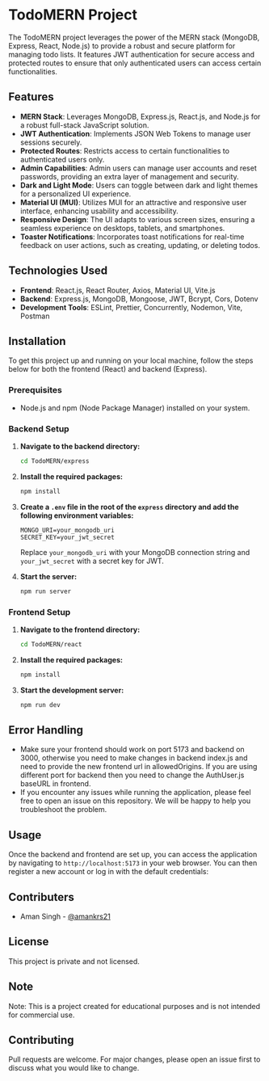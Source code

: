 # TodoMERN Project

The TodoMERN project leverages the power of the MERN stack (MongoDB, Express, React, Node.js) to provide a robust and secure platform for managing todo lists. It features JWT authentication for secure access and protected routes to ensure that only authenticated users can access certain functionalities.

## Features

- **MERN Stack**: Leverages MongoDB, Express.js, React.js, and Node.js for a robust full-stack JavaScript solution.
- **JWT Authentication**: Implements JSON Web Tokens to manage user sessions securely.
- **Protected Routes**: Restricts access to certain functionalities to authenticated users only.
- **Admin Capabilities**: Admin users can manage user accounts and reset passwords, providing an extra layer of management and security.
- **Dark and Light Mode**: Users can toggle between dark and light themes for a personalized UI experience.
- **Material UI (MUI)**: Utilizes MUI for an attractive and responsive user interface, enhancing usability and accessibility.
- **Responsive Design**: The UI adapts to various screen sizes, ensuring a seamless experience on desktops, tablets, and smartphones.
- **Toaster Notifications**: Incorporates toast notifications for real-time feedback on user actions, such as creating, updating, or deleting todos.


## Technologies Used

- **Frontend**: React.js, React Router, Axios, Material UI, Vite.js
- **Backend**: Express.js, MongoDB, Mongoose, JWT, Bcrypt, Cors, Dotenv
- **Development Tools**: ESLint, Prettier, Concurrently, Nodemon, Vite, Postman


## Installation

To get this project up and running on your local machine, follow the steps below for both the frontend (React) and backend (Express).

### Prerequisites

- Node.js and npm (Node Package Manager) installed on your system.

### Backend Setup

1. **Navigate to the backend directory:**
    
    ```bash
    cd TodoMERN/express
    ```

2. **Install the required packages:**
    
    ```bash
    npm install
    ```

3. **Create a `.env` file in the root of the `express` directory and add the following environment variables:**

    ```env
    MONGO_URI=your_mongodb_uri
    SECRET_KEY=your_jwt_secret
    ```

    Replace `your_mongodb_uri` with your MongoDB connection string and `your_jwt_secret` with a secret key for JWT.

4. **Start the server:**
    
    ```bash
    npm run server
    ```

### Frontend Setup

1. **Navigate to the frontend directory:**
    
    ```bash
    cd TodoMERN/react
    ```

2. **Install the required packages:**
    
    ```bash
    npm install
    ```

3. **Start the development server:**
    
    ```bash
    npm run dev
    ```

## Error Handling
- Make sure your frontend should work on port 5173 and backend on 3000, otherwise you need to make changes in backend index.js and need to provide the new frontend url in allowedOrigins. If you are using different port for backend then you need to change the AuthUser.js baseURL in frontend.
- If you encounter any issues while running the application, please feel free to open an issue on this repository. We will be happy to help you troubleshoot the problem.

## Usage
Once the backend and frontend are set up, you can access the application by navigating to `http://localhost:5173` in your web browser. You can then register a new account or log in with the default credentials:

## Contributers
- Aman Singh - [@amankrs21](https://www.github.com/amankrs21)


## License

This project is private and not licensed.


## Note
Note: This is a project created for educational purposes and is not intended for commercial use.


## Contributing
Pull requests are welcome. For major changes, please open an issue first to discuss what you would like to change.